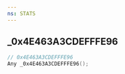```yaml
---
ns: STATS
---
```

## _0x4E463A3CDEFFFE96

```c
// 0x4E463A3CDEFFFE96
Any _0x4E463A3CDEFFFE96();
```

